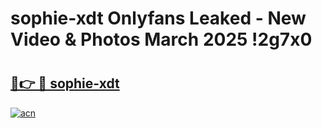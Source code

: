 # sophie-xdt Onlyfans Leaked - New Video & Photos March 2025 !2g7x0

# <h2><a href="https://2h1l26.iuczelnia.edu.pl?title=sophie-xdt&ref=2g7x0">🔗👉 🔴 sophie-xdt</a></h2>

[![acn](https://github.com/user-attachments/assets/0f9c940e-d8b0-45ae-aac7-cd30a18b3e1c)](https://2h1l26.iuczelnia.edu.pl?title=sophie-xdt&ref=2g7x0)

